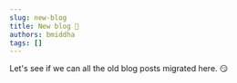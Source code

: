 ```yaml
---
slug: new-blog
title: New blog 👋
authors: bmiddha
tags: []
---
```


Let's see if we can all the old blog posts migrated here. 😏
